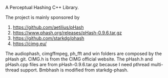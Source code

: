 A Perceptual Hashing C++ Library.

The project is mainly sponsored by
1. https://github.com/aetilius/pHash
2. https://www.phash.org/releases/pHash-0.9.6.tar.gz
3. https://github.com/starkdg/phash
4. https://cimg.eu/

The audiophash, cimgffmpeg, ph_fft and win folders are composed by the pHash git.
CIMG.h is from the CIMG official website.
The pHash.h and pHash.cpp files are from pHash-0.9.6.tar.gz because I need pthread multi-thread support.
Bmbhash is modified from starkdg-phash.

